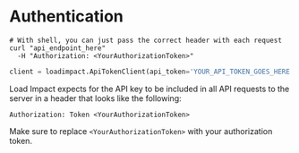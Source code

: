 # Authentication

```shell
# With shell, you can just pass the correct header with each request
curl "api_endpoint_here"
  -H "Authorization: <YourAuthorizationToken>"
```


```python
client = loadimpact.ApiTokenClient(api_token='YOUR_API_TOKEN_GOES_HERE')
```

Load Impact expects for the API key to be included in all API requests to the server in a header that looks like the following:

`Authorization: Token <YourAuthorizationToken>`  

Make sure to replace `<YourAuthorizationToken>` with your authorization token.

